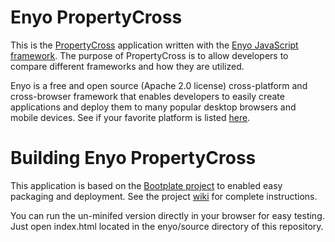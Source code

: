 Enyo PropertyCross
=========

This is the [PropertyCross](http://propertycross.com/) application written with the [Enyo JavaScript framework](http://enyojs.com).  The purpose of PropertyCross is to allow developers to compare different frameworks and how they are utilized.

Enyo is a free and open source (Apache 2.0 license) cross-platform and cross-browser framework that enables developers to easily create applications and deploy them to many popular desktop browsers and mobile devices.  See if your favorite platform is listed [here](http://enyojs.com/docs/platforms/).

Building Enyo PropertyCross
=========
This application is based on the [Bootplate project](https://github.com/enyojs/bootplate) to enabled easy packaging and deployment.  See the project [wiki](https://github.com/enyojs/enyo/wiki/Bootplate) for complete instructions.

You can run the un-minifed version directly in your browser for easy testing.  Just open index.html located in the enyo/source directory of this repository.